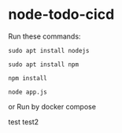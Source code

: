 # node-todo-cicd

Run these commands:


`sudo apt install nodejs`


`sudo apt install npm`


`npm install`

`node app.js`

or Run by docker compose

test
test2




